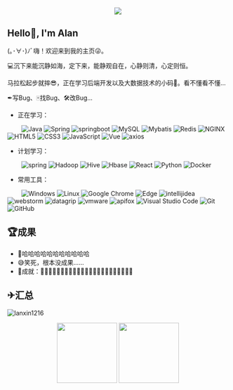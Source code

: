 <h1 align="center">
  <a href="https://alanblog.cn/">
    <img src="https://readme-typing-svg.herokuapp.com?color=%2336BCF7&lines=心静则清，心定则恒。;log.info(%22Hello%EF%BC%8Cworld%22)">
  </a>
</h1>

## Hello👋, I'm Alan

(｡･∀･)ﾉﾞ嗨！欢迎来到我的主页😜。

💻沉下来能沉静如海，定下来，能静观自在，心静则清，心定则恒。

马拉松起步就摔😎，正在学习后端开发以及大数据技术的小码👴。看不懂看不懂...

✒写Bug、🀄找Bug、🛠改Bug...

- 正在学习：

&emsp;&emsp;
![Java](https://img.shields.io/badge/-java-yellow?style=flat-square&logo=java)
![Spring](https://img.shields.io/badge/spring-blue?style=flat-square&logo=spring)
![springboot](https://img.shields.io/badge/springboot-blue?style=flat-square&logo=springboot)
![MySQL](https://img.shields.io/badge/mysql-%2300f.svg?style=flat-square&logo=mysql&logoColor=white)
![Mybatis](https://img.shields.io/badge/Mybatis-yellow?style=flat-square&logo=Mybatis)
![Redis](https://img.shields.io/badge/Redis-yellow?style=flat-square&logo=Redis)
![NGINX](https://img.shields.io/badge/NGINX-yellow?style=flat-square&logo=nginx)
![HTML5](https://img.shields.io/badge/HTML5-E34F26?style=flat-square&logo=html5&logoColor=white)
![CSS3](https://img.shields.io/badge/-CSS3-1572B6?style=flat-square&logo=css3)
![JavaScript](https://img.shields.io/badge/-JavaScript-oringe?style=flat-square&logo=javascript)
![Vue](https://img.shields.io/badge/-Vue.js-3f745c?style=flat-square&logo=Vue.js)
![axios](https://img.shields.io/badge/axios-yellow?style=flat-square&logo=axios)

- 计划学习：

&emsp;&emsp;
![spring](https://img.shields.io/badge/spring-yellow?style=flat-square&logo=spring)
![Hadoop](https://img.shields.io/badge/Hadoop-pink?style=flat-square&logo=apachehadoop)
![Hive](https://img.shields.io/badge/Hive-pink?style=flat-square&logo=Hive)
![Hbase](https://img.shields.io/badge/Hbase-pink?style=flat-square&logo=Hbase)
![React](https://img.shields.io/badge/React-pink?style=flat-square&logo=React)
![Python](https://img.shields.io/badge/Python-pink?style=flat-square&logo=Python)
![Docker](https://img.shields.io/badge/Docker-FCC624?style=flat-square&logo=docker)

- 常用工具：

&emsp;&emsp;
![Windows](https://img.shields.io/badge/Windows-0078D6?style=flat-square&logo=windows&logoColor=white)
![Linux](https://img.shields.io/badge/Linux-FCC624?style=style=flat-square&logo=linux&logoColor=black)
![Google Chrome](https://img.shields.io/badge/Chrome-4285F4?style=flat-square&logo=GoogleChrome&logoColor=white)
![Edge](https://img.shields.io/badge/Edge-0078D7?style=flat-square&logo=Microsoft-edge&logoColor=white)
![intellijidea](https://img.shields.io/badge/IDEA-0078D7?style=flat-square&logo=intellijidea&logoColor=white)
![webstorm](https://img.shields.io/badge/Webstorm-0078D7?style=flat-square&logo=webstorm&logoColor=white)
![datagrip](https://img.shields.io/badge/DataGrip-0078D7?style=flat-square&logo=datagrip&logoColor=white)
![vmware](https://img.shields.io/badge/VMware-0078D7?style=flat-square&logo=vmware&logoColor=white)
![apifox](https://img.shields.io/badge/apifox-0078D7?style=flat-square&logo=apifox&logoColor=white)
![Visual Studio Code](https://img.shields.io/badge/-Visual%20Studio%20Code-007ACC?style=flat-square&logo=Visual%20Studio%20Code&logoColor=fff)
![Git](https://img.shields.io/badge/-Git-FCC624?style=flat-square&logo=git)
![GitHub](https://img.shields.io/badge/-GitHub-pink?style=flat-square&logo=github)

## 🏆成果

- 🤣哈哈哈哈哈哈哈哈哈哈哈
- 😅笑死，根本没成果......
- 🥰成就：🍕🍔🍟🌭🍿🧀🍖🥩🥙🥪🍜🧁🥧🍬🍡🍭🍩🎂🍰🍹🍻🥂🥤
## ✈汇总

<!-- 连续提交代码天数记录 -->
<p><img align="center" src="https://github-readme-streak-stats.herokuapp.com/?user=lanxin1216&" alt="lanxin1216" /></p>

<!-- GitHub数据统计 -->

<div align="center">
  <img height="137px" src="https://github-readme-stats.vercel.app/api?username=lanxin1216&hide_title=true&hide_border=true&show_icons=trueline_height=21&text_color=000&icon_color=000&bg_color=0,ea6161,ffc64d,fffc4d,52fa5a&theme=graywhite" />
  <img height="137px" src="https://github-readme-stats.vercel.app/api/top-langs/?username=lanxin1216&hide_title=true&hide_border=true&layout=compact&langs_count=6&text_color=000&icon_color=fff&bg_color=0,52fa5a,4dfcff,c64dff&theme=graywhite" />
</div>